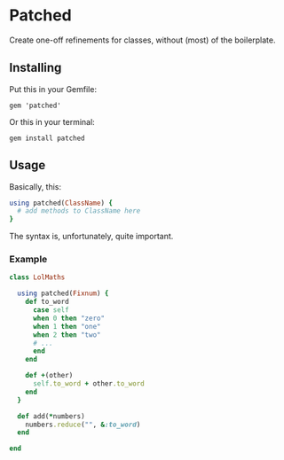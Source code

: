 # Patched

Create one-off refinements for classes, without (most) of the boilerplate.

## Installing

Put this in your Gemfile:

```shell
gem 'patched'
```

Or this in your terminal:

```shell
gem install patched
```

## Usage

Basically, this:

```ruby
using patched(ClassName) {
  # add methods to ClassName here
}
```

The syntax is, unfortunately, quite important.

### Example

```ruby
class LolMaths

  using patched(Fixnum) {
    def to_word
      case self
      when 0 then "zero"
      when 1 then "one"
      when 2 then "two"
      # ...
      end
    end

    def +(other)
      self.to_word + other.to_word
    end
  }

  def add(*numbers)
    numbers.reduce("", &:to_word)
  end

end
```
